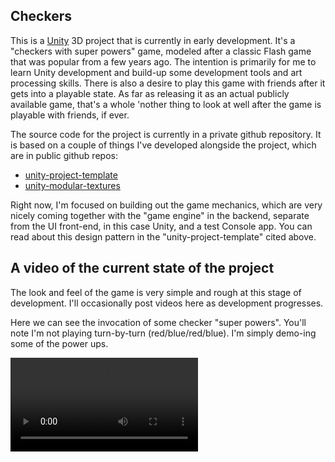 ## Checkers

This is a [Unity](https://unity.com) 3D project that is currently in early development. It's a "checkers with super powers" game, modeled after a classic Flash game that was popular from a few years ago. The intention is primarily for me to learn Unity development and build-up some development tools and art processing skills. There is also a desire to play this game with friends after it gets into a playable state. As far as releasing it as an actual publicly available game, that's a whole 'nother thing to look at well after the game is playable with friends, if ever.

The source code for the project is currently in a private github repository. It is based on a couple of things I've developed alongside the project, which are in public github repos:

* [unity-project-template](https://github.com/jkoutavas/unity-project-template)
* [unity-modular-textures](https://github.com/jkoutavas/unity-modular-textures)

Right now, I'm focused on building out the game mechanics, which are very nicely coming together with the "game engine" in the backend, separate from the UI front-end, in this case Unity, and a test Console app. You can read about this design pattern in the "unity-project-template" cited above.

## A video of the current state of the project
The look and feel of the game is very simple and rough at this stage of development. I'll occasionally post videos here as development progresses. 

Here we can see the invocation of some checker "super powers". You'll note I'm not playing turn-by-turn (red/blue/red/blue). I'm simply demo-ing some of the power ups.

<video src="https://user-images.githubusercontent.com/1264625/169926374-16c1d7b8-4e20-47de-992c-2d85479a739a.mov" controls="controls" style="max-width: 730px;"></video>
